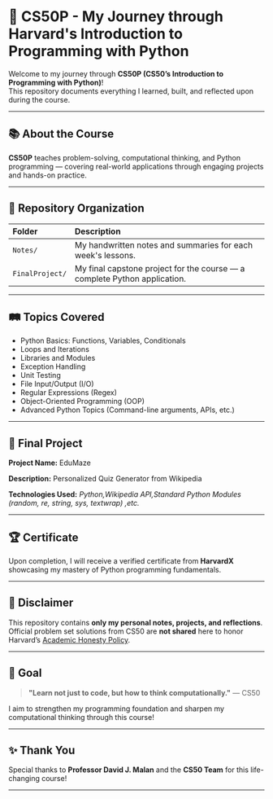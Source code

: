 # 🚀 CS50P - My Journey through Harvard's Introduction to Programming with Python

Welcome to my journey through **CS50P (CS50’s Introduction to Programming with Python)**!  
This repository documents everything I learned, built, and reflected upon during the course.

---

## 📚 About the Course

**CS50P** teaches problem-solving, computational thinking, and Python programming — covering real-world applications through engaging projects and hands-on practice.

---

## 📂 Repository Organization

| Folder | Description |
|:------|:------------|
| `Notes/` | My handwritten notes and summaries for each week's lessons. |
| `FinalProject/` | My final capstone project for the course — a complete Python application. |

---

## 🛤️ Topics Covered

- Python Basics: Functions, Variables, Conditionals
- Loops and Iterations
- Libraries and Modules
- Exception Handling
- Unit Testing
- File Input/Output (I/O)
- Regular Expressions (Regex)
- Object-Oriented Programming (OOP)
- Advanced Python Topics (Command-line arguments, APIs, etc.)

---

## 🌟 Final Project

**Project Name:** EduMaze

**Description:** Personalized Quiz Generator from Wikipedia

**Technologies Used:** _Python,Wikipedia API,Standard Python Modules (random, re, string, sys, textwrap) ,etc._

---

## 🏆 Certificate

Upon completion, I will receive a verified certificate from **HarvardX** showcasing my mastery of Python programming fundamentals.

---

## 📜 Disclaimer

This repository contains **only my personal notes, projects, and reflections**.  
Official problem set solutions from CS50 are **not shared** here to honor Harvard’s [Academic Honesty Policy](https://cs50.harvard.edu/python/2022/honesty/).

---

## 🎯 Goal

> **"Learn not just to code, but how to think computationally."** — CS50

I aim to strengthen my programming foundation and sharpen my computational thinking through this course!

---

## ✨ Thank You

Special thanks to **Professor David J. Malan** and the **CS50 Team** for this life-changing course!

---
